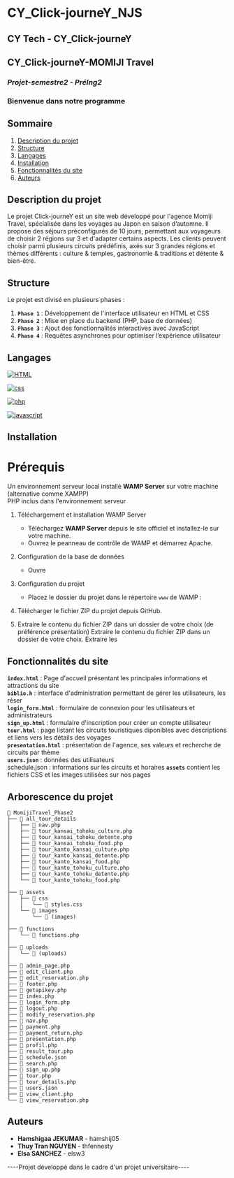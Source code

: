 # CY_Click-journeY_NJS
## **************CY Tech - CY_Click-journeY**************
## **************CY_Click-journeY-MOMIJI Travel**************

### ***Projet-semestre2 - PréIng2***
### **Bienvenue dans notre programme**


## Sommaire
1. [Description du projet](#description-du-projet)
2. [Structure](#structure)
3. [Langages](#langages)
4. [Installation](#installation)
5. [Fonctionnalités du site](#fonctionnalités-du-site)
6. [Auteurs](#auteurs)

## Description du projet     
Le projet Click-journeY est un site web développé pour l'agence Momiji Travel, spécialisée dans les voyages au Japon en saison d’automne. Il propose des séjours préconfigurés de 10 jours, permettant aux voyageurs de choisir 2 régions sur 3 et d'adapter certains aspects. Les clients peuvent choisir parmi plusieurs circuits prédéfinis, axés sur 3 grandes régions et thèmes différents : culture & temples, gastronomie & traditions et détente & bien-être.

## Structure  
Le projet est divisé en plusieurs phases : 
1. **`Phase 1`** : Développement de l'interface utilisateur en HTML et CSS
2. **`Phase 2`** : Mise en place du backend (PHP, base de données)  
3. **`Phase 3`** : Ajout des fonctionnalités interactives avec JavaScript
4. **`Phase 4`** : Requêtes asynchrones pour optimiser l’expérience utilisateur  

## Langages    

[HTML]: https://img.shields.io/badge/HTML-E34F26?style=for-the-badge&logo=html5&logoColor=white
[HTML-url]: https://developer.mozilla.org/fr/docs/Web/HTML

[![HTML][HTML]][HTML-url]

[css]: https://img.shields.io/badge/css-1572B6?style=for-the-badge&logo=css3&logoColor=white&color=blue
[css-url]: https://developer.mozilla.org/fr/docs/Web/CSS/Reference

[![css][css]][css-url]

[php]: https://img.shields.io/badge/PHP-777BB4?logo=php&logoColor=white
[php-url]: https://developer.mozilla.org/fr/docs/Glossary/PHP

[![php][php]][php-url]

[javascript]: https://shields.io/badge/JavaScript-F7DF1E?logo=JavaScript&logoColor=000&style=flat-square
[javascript-url]: https://developer.mozilla.org/fr/docs/Web/JavaScript

[![javascript][javascript]][javascript-url]



## Installation  
#  Prérequis
Un environnement serveur local installé **WAMP Server** sur votre machine (alternative comme XAMPP)  
PHP inclus dans l'environnement serveur  

1. Téléchargement et installation WAMP Server  
   + Téléchargez **WAMP Server** depuis le site officiel et installez-le sur votre machine.
   + Ouvrez le peanneau de contrôle de WAMP et démarrez Apache.  
2. Configuration de la base de données  
   + Ouvre
3. Configuration du projet
   + Placez le dossier du projet dans le répertoire `www` de WAMP : 

1. Télécharger le fichier ZIP du projet depuis GitHub. 
2. Extraire le contenu du fichier ZIP dans un dossier de votre choix (de préférence présentation)
Extraire le contenu du fichier ZIP dans un dossier de votre choix.
Extraire les 

## Fonctionnalités du site     
**`index.html`** : Page d'accueil présentant les principales informations et attractions du site  
**`biblio.h`** : interface d'administration permettant de gérer les utilisateurs, les réser  
**`login_form.html`** : formulaire de connexion pour les utilisateurs et administrateurs  
**`sign_up.html`** : formulaire d'inscription pour créer un compte utilisateur  
**`tour.html`** : page listant les circuits touristiques diponibles avec descriptions et liens vers les détails des voyages  
**`presentation.html`** : présentation de l'agence, ses valeurs et recherche de circuits par thème   
**`users.json`** : données des utilisateurs  
schedule.json : informations sur les circuits et horaires
**`assets`** contient les fichiers CSS et les images utilisées sur nos pages  



## Arborescence du projet

```
📁 MomijiTravel_Phase2
├── 📁 all_tour_details
│   ├── 📄 nav.php
│   ├── 📄 tour_kansai_tohoku_culture.php
│   ├── 📄 tour_kansai_tohoku_detente.php
│   ├── 📄 tour_kansai_tohoku_food.php
│   ├── 📄 tour_kanto_kansai_culture.php
│   ├── 📄 tour_kanto_kansai_detente.php
│   ├── 📄 tour_kanto_kansai_food.php
│   ├── 📄 tour_kanto_tohoku_culture.php
│   ├── 📄 tour_kanto_tohoku_detente.php
│   └── 📄 tour_kanto_tohoku_food.php
│
├── 📁 assets
│   ├── 📁 css
│   │   └── 📄 styles.css
│   └── 📁 images
│       └── 📄 (images)
│
├── 📁 functions
│   └── 📄 functions.php
│
├── 📁 uploads
│   └── 📄 (uploads)
│
├── 📄 admin_page.php
├── 📄 edit_client.php
├── 📄 edit_reservation.php
├── 📄 footer.php
├── 📄 getapikey.php
├── 📄 index.php
├── 📄 login_form.php
├── 📄 logout.php
├── 📄 modify_reservation.php
├── 📄 nav.php
├── 📄 payment.php
├── 📄 payment_return.php
├── 📄 presentation.php
├── 📄 profil.php
├── 📄 result_tour.php
├── 📄 schedule.json
├── 📄 search.php
├── 📄 sign_up.php
├── 📄 tour.php
├── 📄 tour_details.php
├── 📄 users.json
├── 📄 view_client.php
└── 📄 view_reservation.php
```



## Auteurs    
- **Hamshigaa JEKUMAR** - hamshij05  
- **Thuy Tran NGUYEN** - thfennesty  
- **Elsa SANCHEZ** - elsw3

----Projet développé dans le cadre d'un projet universitaire----
